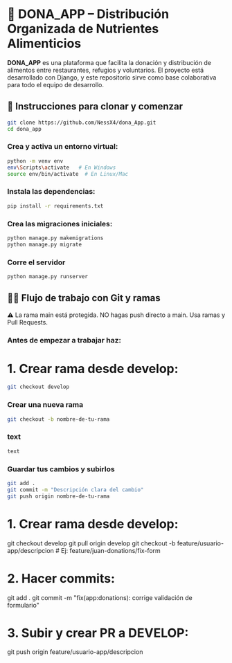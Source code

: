 # 🥗 DONA_APP – Distribución Organizada de Nutrientes Alimenticios

**DONA_APP** es una plataforma que facilita la donación y distribución de alimentos entre restaurantes, refugios y voluntarios. El proyecto está desarrollado con Django, y este repositorio sirve como base colaborativa para todo el equipo de desarrollo.

## 🚀 Instrucciones para clonar y comenzar

```bash
git clone https://github.com/NessX4/dona_App.git
cd dona_app
```

### Crea y activa un entorno virtual:
```bash
python -m venv env
env\Scripts\activate   # En Windows
source env/bin/activate  # En Linux/Mac
```

### Instala las dependencias:
```bash
pip install -r requirements.txt
```

### Crea las migraciones iniciales:
```bash
python manage.py makemigrations
python manage.py migrate
```

### Corre el servidor 
```bash
python manage.py runserver
```

## 🧑‍💻 Flujo de trabajo con Git y ramas
⚠️ La rama main está protegida. NO hagas push directo a main. Usa ramas y Pull Requests.

### Antes de empezar a trabajar haz: 
# 1. Crear rama desde develop:
```bash
git checkout develop

```

### Crear una nueva rama
```bash
git checkout -b nombre-de-tu-rama
```

### text
```bash
text
```

### Guardar tus cambios y subirlos
```bash
git add .
git commit -m "Descripción clara del cambio"
git push origin nombre-de-tu-rama
```

# 1. Crear rama desde develop:
git checkout develop
git pull origin develop
git checkout -b feature/usuario-app/descripcion  # Ej: feature/juan-donations/fix-form

# 2. Hacer commits:
git add .
git commit -m "fix(app:donations): corrige validación de formulario"

# 3. Subir y crear PR a DEVELOP:
git push origin feature/usuario-app/descripcion


